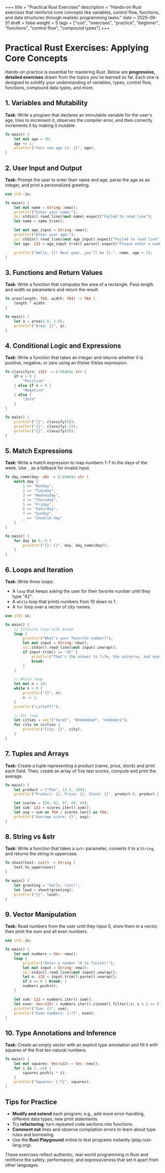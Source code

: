 +++
title = "Practical Rust Exercises"
description = "Hands-on Rust exercises that reinforce core concepts like variables, control flow, functions, and data structures through realistic programming tasks."
date = 2025-08-01
draft = false
weight = 5
tags = ["rust", "exercises", "practice", "beginner", "functions", "control flow", "compound types"]
+++

# Practical Rust Exercises: Applying Core Concepts

Hands-on practice is essential for mastering Rust. Below are **progressive, detailed exercises** drawn from the topics you've learned so far. Each one is designed to solidify your understanding of variables, types, control flow, functions, compound data types, and more.

## 1. Variables and Mutability

**Task:**
Write a program that declares an immutable variable for the user's age, tries to increment it, observes the compiler error, and then correctly increments it by making it mutable.

```rust
fn main() {
    let mut age = 30;
    age += 1;
    println!("Your new age is: {}", age);
}
```

## 2. User Input and Output

**Task:**
Prompt the user to enter their name and age, parse the age as an integer, and print a personalized greeting.

```rust
use std::io;

fn main() {
    let mut name = String::new();
    println!("Enter your name:");
    io::stdin().read_line(&mut name).expect("Failed to read line");
    let name = name.trim();

    let mut age_input = String::new();
    println!("Enter your age:");
    io::stdin().read_line(&mut age_input).expect("Failed to read line");
    let age: i32 = age_input.trim().parse().expect("Please enter a number");

    println!("Hello, {}! Next year, you'll be {}.", name, age + 1);
}
```

## 3. Functions and Return Values

**Task:**
Write a function that computes the area of a rectangle. Pass length and width as parameters and return the result.

```rust
fn area(length: f64, width: f64) -> f64 {
    length * width
}

fn main() {
    let a = area(4.0, 3.0);
    println!("Area: {}", a);
}
```

## 4. Conditional Logic and Expressions

**Task:**
Write a function that takes an integer and returns whether it is positive, negative, or zero using an if/else if/else expression.

```rust
fn classify(n: i32) -> &'static str {
    if n > 0 {
        "Positive"
    } else if n < 0 {
        "Negative"
    } else {
        "Zero"
    }
}

fn main() {
    println!("{}", classify(5));
    println!("{}", classify(-7));
    println!("{}", classify(0));
}
```

## 5. Match Expressions

**Task:**
Write a match expression to map numbers 1-7 to the days of the week. Use `_` as a fallback for invalid input.

```rust
fn day_name(day: u8) -> &'static str {
    match day {
        1 => "Monday",
        2 => "Tuesday",
        3 => "Wednesday",
        4 => "Thursday",
        5 => "Friday",
        6 => "Saturday",
        7 => "Sunday",
        _ => "Invalid day"
    }
}

fn main() {
    for day in 0..9 {
        println!("{}: {}", day, day_name(day));
    }
}
```

## 6. Loops and Iteration

**Task:**
Write three loops:

* A `loop` that keeps asking the user for their favorite number until they type "42".
* A `while` loop that prints numbers from 10 down to 1.
* A `for` loop over a vector of city names.

```rust
use std::io;

fn main() {
    // Infinite loop with break
    loop {
        println!("What's your favorite number?");
        let mut input = String::new();
        io::stdin().read_line(&mut input).unwrap();
        if input.trim() == "42" {
            println!("That's the answer to life, the universe, and everything!");
            break;
        }
    }

    // While loop
    let mut n = 10;
    while n > 0 {
        println!("{}", n);
        n -= 1;
    }
    println!("Liftoff!");

    // For loop
    let cities = vec!["Surat", "Ahmedabad", "Vadodara"];
    for city in &cities {
        println!("City: {}", city);
    }
}
```

## 7. Tuples and Arrays

**Task:**
Create a tuple representing a product (name, price, stock) and print each field. Then, create an array of five test scores, compute and print the average.

```rust
fn main() {
    let product = ("Pen", 13.5, 100);
    println!("Product: {}, Price: {}, Stock: {}", product.0, product.1, product.2);

    let scores = [90, 92, 87, 89, 94];
    let sum: i32 = scores.iter().sum();
    let avg = sum as f64 / scores.len() as f64;
    println!("Average score: {}", avg);
}
```

## 8. String vs \&str

**Task:**
Write a function that takes a `&str` parameter, converts it to a `String`, and returns the string in uppercase.

```rust
fn shout(text: &str) -> String {
    text.to_uppercase()
}

fn main() {
    let greeting = "hello, rust!";
    let loud = shout(greeting);
    println!("{}", loud);
}
```

## 9. Vector Manipulation

**Task:**
Read numbers from the user until they input 0, store them in a vector, then print the sum and all even numbers.

```rust
use std::io;

fn main() {
    let mut numbers = Vec::new();
    loop {
        println!("Enter a number (0 to finish):");
        let mut input = String::new();
        io::stdin().read_line(&mut input).unwrap();
        let n: i32 = input.trim().parse().unwrap();
        if n == 0 { break; }
        numbers.push(n);
    }

    let sum: i32 = numbers.iter().sum();
    let even: Vec<i32> = numbers.iter().cloned().filter(|x| x % 2 == 0).collect();
    println!("Sum: {}", sum);
    println!("Even numbers: {:?}", even);
}
```

## 10. Type Annotations and Inference

**Task:**
Create an empty vector with an explicit type annotation and fill it with squares of the first ten natural numbers.

```rust
fn main() {
    let mut squares: Vec<u32> = Vec::new();
    for i in 1..=10 {
        squares.push(i * i);
    }
    println!("Squares: {:?}", squares);
}
```

## Tips for Practice

* **Modify and extend** each program; e.g., add more error-handling, different data types, new print statements.
* Try **refactoring**: turn repeated code sections into functions.
* **Comment out** lines and observe compilation errors to learn about type rules and borrowing.
* Use the **Rust Playground** online to test programs instantly (play.rust-lang.org).

These exercises reflect authentic, real-world programming in Rust and reinforce the safety, performance, and expressiveness that set it apart from other languages.
